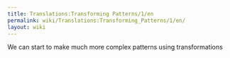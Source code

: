 ```yaml
---
title: Translations:Transforming Patterns/1/en
permalink: wiki/Translations:Transforming_Patterns/1/en/
layout: wiki
---
```


We can start to make much more complex patterns using transformations
